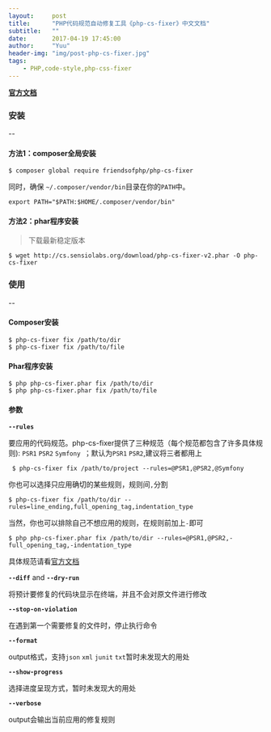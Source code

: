 ```yaml
---
layout:     post
title:      "PHP代码规范自动修复工具《php-cs-fixer》中文文档"
subtitle:   ""
date:       2017-04-19 17:45:00
author:     "Yuu"
header-img: "img/post-php-cs-fixer.jpg"
tags:
    - PHP,code-style,php-css-fixer
---
```


**[官方文档](https://github.com/FriendsOfPHP/PHP-CS-Fixer)**

### 安装
--
#### 方法1：composer全局安装

    $ composer global require friendsofphp/php-cs-fixer

同时，确保 `~/.composer/vendor/bin`目录在你的`PATH`中。

    export PATH="$PATH:$HOME/.composer/vendor/bin"

#### 方法2：phar程序安装

>下载最新稳定版本

    $ wget http://cs.sensiolabs.org/download/php-cs-fixer-v2.phar -O php-cs-fixer

### 使用
--

#### Composer安装

    $ php-cs-fixer fix /path/to/dir
    $ php-cs-fixer fix /path/to/file

#### Phar程序安装

    $ php php-cs-fixer.phar fix /path/to/dir
    $ php php-cs-fixer.phar fix /path/to/file

#### 参数
**`--rules`**

要应用的代码规范。php-cs-fixer提供了三种规范（每个规范都包含了许多具体规则): `PSR1` `PSR2` `Symfony `；默认为`PSR1` `PSR2`,建议将三者都用上

     $ php-cs-fixer fix /path/to/project --rules=@PSR1,@PSR2,@Symfony

你也可以选择只应用确切的某些规则，规则间`,`分割

    $ php-cs-fixer fix /path/to/dir --rules=line_ending,full_opening_tag,indentation_type

当然，你也可以排除自己不想应用的规则，在规则前加上`-`即可

    $ php php-cs-fixer.phar fix /path/to/dir --rules=@PSR1,@PSR2,-full_opening_tag,-indentation_type

具体规范请看[官方文档](https://github.com/FriendsOfPHP/PHP-CS-Fixer#usage)

**`--diff`** and **`--dry-run`**

将预计要修复的代码块显示在终端，并且不会对原文件进行修改

**`--stop-on-violation`**

在遇到第一个需要修复的文件时，停止执行命令

**`--format`**

output格式，支持`json` `xml` `junit` `txt`暂时未发现大的用处

**`--show-progress`**

选择进度呈现方式，暂时未发现大的用处

**`--verbose`**

output会输出当前应用的修复规则

